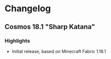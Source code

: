 # Changelog
## Cosmos 18.1 "Sharp Katana"
### Highlights
* Initial release, based on Minecraft Fabric 1.18.1
